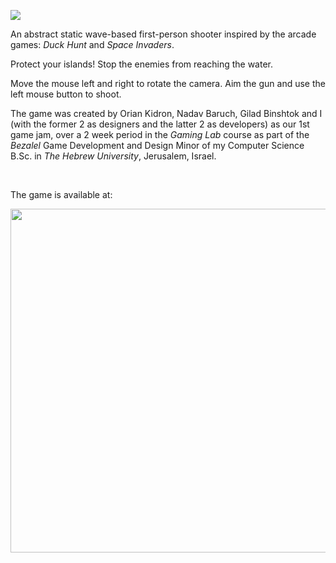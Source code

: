 ![](https://img.itch.zone/aW1nLzg1MTEwMzMucG5n/original/q4lCQc.png)

An abstract static wave-based first-person shooter inspired by the arcade games: _Duck Hunt_ and _Space Invaders_.

Protect your islands!
Stop the enemies from reaching the water.


Move the mouse left and right to rotate the camera. Aim the gun and use the left mouse button to shoot.

The game was created by Orian Kidron, Nadav Baruch, Gilad Binshtok and I (with the former 2 as designers and the latter 2 as developers) as our 1st game jam, over a 2 week period in the _Gaming Lab_ course as part of the _Bezalel_ Game Development and Design Minor of my Computer Science B.Sc. in _The Hebrew University_, Jerusalem, Israel.

<br>

The game is available at:
<p align='center'>
  <a href="https://oriank.itch.io/Flood/"><img src="https://leafo.net/igjc-presentation/itchio-logo.png" width=550/></a>
</p>
